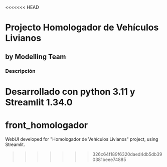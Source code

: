 <<<<<<< HEAD

# Projecto Homologador de Vehículos Livianos

## by Modelling Team

### Descripción

Desarrollado con python 3.11 y Streamlit 1.34.0
=======
# front_homologador
WebUI developed for "Homologador de Vehículos Livianos" project, using Streamlit.
>>>>>>> 326c64f189f6320daed4db5db390381beee74885
